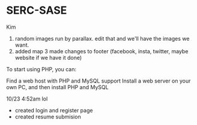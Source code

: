 # SERC-SASE

Kim
1. random images run by parallax. edit that and we'll have the images we want.
2. added map
3 made changes to footer (facebook, insta, twitter, maybe website if we have it done)

To start using PHP, you can:

Find a web host with PHP and MySQL support
Install a web server on your own PC, and then install PHP and MySQL

10/23 4:52am lol
- created login and register page
- created resume submision


